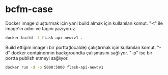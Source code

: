 # bcfm-case

Docker image oluşturmak için yani build almak için kullanılan komut. "-t" ile image'ın adını ve tagını yazıyoruz.

```sh
docker build -t flask-api-new:v1 . 
```

Build ettiğim image'ı bir portta(localde) çalıştırmak için kullanılan komut. "-d" docker containerının backgroundta çalışmasını sağlıyor. "-p" ise bir portta publish etmeyi sağlıyor.

```sh
docker run -d -p 5000:5000 flask-api-new:v1
```
